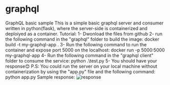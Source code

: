 # graphql
GraphQL basic sample
This is a simple basic graphql server and consumer written in python(flask), where the server-side is containerized and deploiyed as a container.
Tutorial:
1- Dwonload the files from github
2- run the following command in the "graphql" folder to build the image:
  docker build -t my-graphql-app .
3- Run the following command to run the container and expose port 5000 on the localhost:
  docker run -p 5000:5000 my-graphql-app
4- Run the following command in the "graphql client" folder to consume the service:
   python .\test.py
5- You should have your response😊
P.S: You could run the server on your local machine without containerization by using the "app.py" file and the following command:
  python app.py
Sample response:
  ![response](https://github.com/BugsCleaners/graphql/assets/91881471/0ffbcce0-25f5-4194-a551-0879c8978c37)
